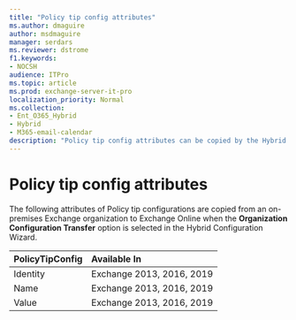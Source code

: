 ```yaml
---
title: "Policy tip config attributes"
ms.author: dmaguire
author: msdmaguire
manager: serdars
ms.reviewer: dstrome
f1.keywords:
- NOCSH
audience: ITPro
ms.topic: article
ms.prod: exchange-server-it-pro
localization_priority: Normal
ms.collection:
- Ent_O365_Hybrid
- Hybrid
- M365-email-calendar
description: "Policy tip config attributes can be copied by the Hybrid Configuration Wizard from your on-premises organization to Exchange Online to help simplify your hybrid deployment"
---
```


# Policy tip config attributes

The following attributes of Policy tip configurations are copied from an on-premises Exchange organization to Exchange Online when the **Organization Configuration Transfer** option is selected in the Hybrid Configuration Wizard.

|**PolicyTipConfig**|**Available In**|
|:-----|:-----|
|Identity|Exchange 2013, 2016, 2019|
|Name|Exchange 2013, 2016, 2019|
|Value|Exchange 2013, 2016, 2019|
